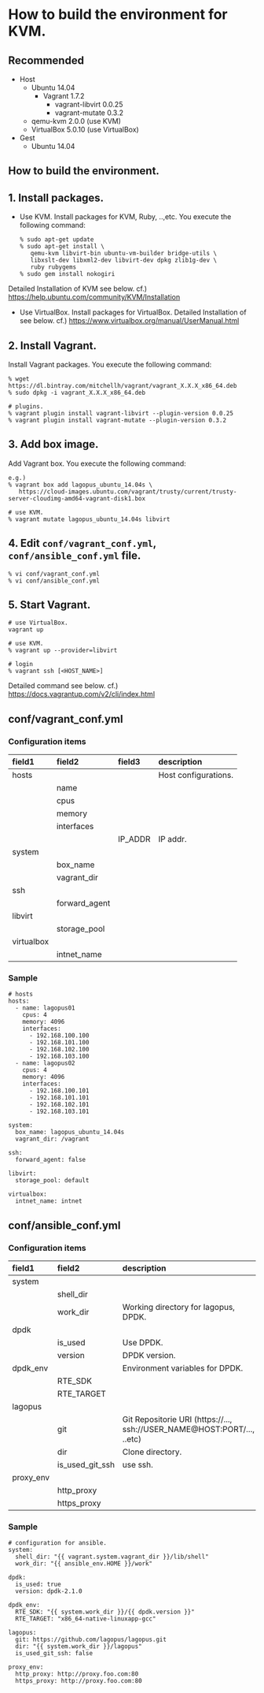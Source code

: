 <!-- -*- mode: markdown -*- -->

How to build the environment for KVM.
======================================
## Recommended
* Host
    * Ubuntu 14.04
        * Vagrant 1.7.2
            * vagrant-libvirt 0.0.25
            * vagrant-mutate 0.3.2
    * qemu-kvm 2.0.0 (use KVM)
    * VirtualBox 5.0.10 (use VirtualBox)
* Gest
    * Ubuntu 14.04

How to build the environment.
---------------------------
## 1. Install packages.
  * Use KVM.
    Install packages for KVM, Ruby, ..,etc.
    You execute the following command:

        % sudo apt-get update
        % sudo apt-get install \
           qemu-kvm libvirt-bin ubuntu-vm-builder bridge-utils \
           libxslt-dev libxml2-dev libvirt-dev dpkg zlib1g-dev \
           ruby rubygems
        % sudo gem install nokogiri

   Detailed Installation of KVM see below.
   cf.) https://help.ubuntu.com/community/KVM/Installation

  * Use VirtualBox.
    Install packages for VirtualBox.
    Detailed Installation of  see below.
    cf.) https://www.virtualbox.org/manual/UserManual.html

## 2. Install Vagrant.
   Install Vagrant packages.
   You execute the following command:

    % wget https://dl.bintray.com/mitchellh/vagrant/vagrant_X.X.X_x86_64.deb
    % sudo dpkg -i vagrant_X.X.X_x86_64.deb

    # plugins.
    % vagrant plugin install vagrant-libvirt --plugin-version 0.0.25
    % vagrant plugin install vagrant-mutate --plugin-version 0.3.2

## 3. Add box image.
   Add Vagrant box.
   You execute the following command:

    e.g.)
    % vagrant box add lagopus_ubuntu_14.04s \
       https://cloud-images.ubuntu.com/vagrant/trusty/current/trusty-server-cloudimg-amd64-vagrant-disk1.box

    # use KVM.
    % vagrant mutate lagopus_ubuntu_14.04s libvirt

## 4. Edit `conf/vagrant_conf.yml`, `conf/ansible_conf.yml` file.

    % vi conf/vagrant_conf.yml
    % vi conf/ansible_conf.yml

## 5. Start Vagrant.

    # use VirtualBox.
    vagrant up

    # use KVM.
    % vagrant up --provider=libvirt

    # login
    % vagrant ssh [<HOST_NAME>]


  Detailed command see below.
  cf.) https://docs.vagrantup.com/v2/cli/index.html

## conf/vagrant_conf.yml
### Configuration items
|field1|field2|field3|description|
|:--|:--|:--|:--|
|hosts|||Host configurations.|
||name|||
||cpus|||
||memory|||
||interfaces|||
|||IP_ADDR|IP addr.|
|system||||
||box_name|||
||vagrant_dir|||
|ssh||||
||forward_agent|||
|libvirt||||
||storage_pool|||
|virtualbox||||
||intnet_name|||

### Sample

    # hosts
    hosts:
      - name: lagopus01
        cpus: 4
        memory: 4096
        interfaces:
          - 192.168.100.100
          - 192.168.101.100
          - 192.168.102.100
          - 192.168.103.100
      - name: lagopus02
        cpus: 4
        memory: 4096
        interfaces:
          - 192.168.100.101
          - 192.168.101.101
          - 192.168.102.101
          - 192.168.103.101

    system:
      box_name: lagopus_ubuntu_14.04s
      vagrant_dir: /vagrant

    ssh:
      forward_agent: false

    libvirt:
      storage_pool: default

    virtualbox:
      intnet_name: intnet

## conf/ansible_conf.yml
### Configuration items
|field1|field2|description|
|:--|:--|:--|
|system|||
||shell_dir||
||work_dir|Working directory for lagopus, DPDK.|
|dpdk|||
||is_used|Use DPDK.|
||version|DPDK version.|
|dpdk_env||Environment variables for DPDK.|
||RTE_SDK||
||RTE_TARGET||
|lagopus|||
||git|Git Repositorie URI (https://..., ssh://USER_NAME@HOST:PORT/..., ..etc) |
||dir|Clone directory.|
||is_used_git_ssh|use ssh.|
|proxy_env|||
||http_proxy||
||https_proxy||

### Sample

    # configuration for ansible.
    system:
      shell_dir: "{{ vagrant.system.vagrant_dir }}/lib/shell"
      work_dir: "{{ ansible_env.HOME }}/work"

    dpdk:
      is_used: true
      version: dpdk-2.1.0

    dpdk_env:
      RTE_SDK: "{{ system.work_dir }}/{{ dpdk.version }}"
      RTE_TARGET: "x86_64-native-linuxapp-gcc"

    lagopus:
      git: https://github.com/lagopus/lagopus.git
      dir: "{{ system.work_dir }}/lagopus"
      is_used_git_ssh: false

    proxy_env:
      http_proxy: http://proxy.foo.com:80
      https_proxy: http://proxy.foo.com:80

